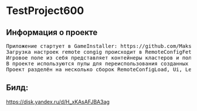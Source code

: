 # TestProject600


## Информация о проекте
</div>
 <div align="left">
<pre>
Приложение стартует в GameInstaller: https://github.com/MaksimMax77/TestProject600/blob/main/Assets/Code/Installers/GameInstaller.cs;
Загрузка настроек remote congig происходит в RemoteConfigFetcher: https://github.com/MaksimMax77/TestProject600/blob/main/Assets/Code/RemoteConfigLoad/RemoteConfigFetcher.cs;
Игровое поле из себя представляет контейнеры кластеров и полей для ввода слова : https://github.com/MaksimMax77/TestProject600/tree/main/Assets/Code/Level/GameField/Containers;
В проекте используются пулы для переиспользования созданных объектвов: https://github.com/MaksimMax77/TestProject600/tree/main/Assets/Code/Core/Pools, https://github.com/MaksimMax77/TestProject600/blob/main/Assets/Code/Level/GameField/Word/WordFieldPool.cs;
Проект разделён на несколько сборок RemoteConfigLoad, Ui, Level, Core.
</pre>
</div>

## Билд: 
https://disk.yandex.ru/d/H_xKAsAFJBA3ag
